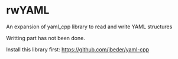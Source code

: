 # rwYAML
An expansion of yaml_cpp library to read and write YAML structures

Writting part has not been done.

Install this library first: https://github.com/jbeder/yaml-cpp
